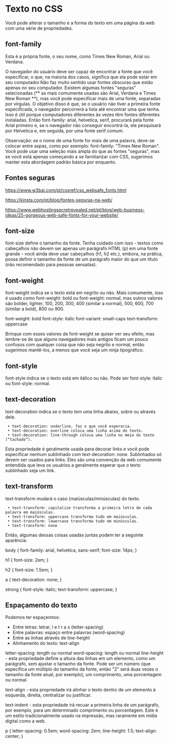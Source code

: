# Texto no CSS

Você pode alterar o tamanho e a forma do texto em uma página da web com uma série de propriedades.

## font-family

Esta é a própria fonte, o seu nome, como Times New Roman, Arial ou Verdana.

O navegador do usuário deve ser capaz de encontrar a fonte que você especificar, o que, na maioria dos casos, significa que ela pode estar em seu computador.Não faz muito sentido usar fontes obscuras que estão apenas no seu computador. Existem algumas fontes "seguras" selecionadas (** as mais comumente usadas são Arial, Verdana e Times New Roman **), mas você pode especificar mais de uma fonte, separadas por vírgulas. O objetivo disso é que, se o usuário não tiver a primeira fonte especificada, o navegador percorrerá a lista até encontrar uma que tenha. Isso é útil porque computadores diferentes às vezes têm fontes diferentes instaladas. Então font-family: arial, helvetica, serif, procurará pela fonte Arial primeiro e, se o navegador não conseguir encontrá-la, ele pesquisará por Helvetica e, em seguida, por uma fonte serif comum.

Observação: se o nome de uma fonte for mais de uma palavra, deve-se colocar entre aspas, como por exemplo: font-family: "Times New Roman".
Você pode usar uma seleção mais ampla do que as fontes "seguras", mas se você está apenas começando a se familiarizar com CSS, sugerimos manter esta abordagem padrão básica por enquanto.

## Fontes seguras

https://www.w3bai.com/pt/cssref/css_websafe_fonts.html

https://kinsta.com/pt/blog/fontes-seguras-na-web/

https://www.webhostingsecretrevealed.net/pt/blog/web-business-ideas/25-gorgeous-web-safe-fonts-for-your-website/

## font-size

font-size define o tamanho da fonte. Tenha cuidado com isso - textos como cabeçalhos não devem ser apenas um parágrafo HTML (p) em uma fonte grande - você ainda deve usar cabeçalhos (h1, h2 etc.), embora, na prática, possa definir o tamanho da fonte de um parágrafo maior do que um título (não recomendado para pessoas sensatas).

## font-weight

font-weight indica se o texto está em negrito ou não. Mais comumente, isso é usado como  font-weight: bold ou  font-weight: normal, mas outros valores são bolder, lighter, 100, 200, 300, 400 (similar a normal), 500, 600, 700 (similar a bold), 800 ou 900.

font-weight: bold
font-style: italic
font-variant: small-caps
text-transform: uppercase

Brinque com esses valores de font-weight se quiser ver seu efeito, mas lembre-se de que alguns navegadores mais antigos ficam um pouco confusos com qualquer coisa que não seja negrito e normal, então sugerimos mantê-los, a menos que você seja um ninja tipográfico.

## font-style

font-style indica se o texto está em itálico ou não. Pode ser font-style: italic ou font-style: normal.

## text-decoration

text-decoration indica se o texto tem uma linha abaixo, sobre ou através dele.

     • text-decoration: underline, faz o que você esperaria.
     • text-decoration: overline coloca uma linha acima do texto.
     • text-decoration: line-through coloca uma linha no meio do texto (“tachado”).

Esta propriedade é geralmente usada para decorar links e você pode especificar nenhum sublinhado com text-decoration: none.
Sublinhados só devem ser usados para links. Eles são uma convenção da web comumente entendida que leva os usuários a geralmente esperar que o texto sublinhado seja um link.

## text-transform

text-transform mudará o caso (maiúsculas/minúsculas) do texto.

     • text-transform: capitalize transforma a primeira letra de cada palavra em maiúsculas.
     • text-transform: uppercase transforma tudo em maiúsculas.
     • text-transform: lowercase transforma tudo em minúsculas.
     • text-transform: none 

Então, algumas dessas coisas usadas juntas podem ter a seguinte aparência:

body {
    font-family: arial, helvetica, sans-serif;
    font-size: 14px;
}

h1 {
    font-size: 2em;
}

h2 {
    font-size: 1.5em;
}

a {
    text-decoration: none;
}

strong {
    font-style: italic;
    text-transform: uppercase;
}

## Espaçamento do texto

Podemos ter espaçemtos:

- Entre letras: letrar, l e t r a s (letter-spacing)
- Entre palavras: espaço    entre   palavras (word-spacing)
- Entre as linhas através de line-height
- Alinhamento do texto: text-align

letter-spacing: length ou normal
word-spacing: length ou normal
line-height - esta propriedade define a altura das linhas em um elemento, como um parágrafo, sem ajustar o tamanho da fonte. Pode ser um número (que especifica um múltiplo do tamanho da fonte, então "2" será duas vezes o tamanho da fonte atual, por exemplo), um comprimento, uma porcentagem ou normal.

text-align - esta propriedade irá alinhar o texto dentro de um elemento à esquerda, direita, centralizar ou justificar.

text-indent - esta propriedade irá recuar a primeira linha de um parágrafo, por exemplo, para um determinado comprimento ou porcentagem. Este é um estilo tradicionalmente usado na impressão, mas raramente em mídia digital como a web.

p {
    letter-spacing: 0.5em;
    word-spacing: 2em;
    line-height: 1.5;
    text-align: center;
}


